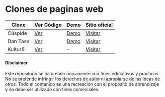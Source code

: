 # Clones de paginas web

| Clone    | Ver Código                                                               | Demo |Sitio oficial                                         |
| -------- | ------------------------------------------------------------------------ | --- |----------------------------------------------------- |
| Cúspide  | [Ver](https://github.com/JGRoldan/web-clone-lab/tree/main/cuspide-clone) | [Demo](https://cuspide-clone.vercel.app/)|[Visitar](https://cuspide.com/tienda/)                |
| Dan Tase | [Ver](https://github.com/JGRoldan/web-clone-lab/tree/main/dantase-clone) | [Demo](https://dantase-clone.vercel.app/) |[Visitar](https://www.dantase.com/?ref=land-book.com) |
| Kultur5 | [Ver](https://github.com/JGRoldan/web-clone-lab/tree/main/kultur5-clone) | - |[Visitar](https://www.kultur5.com/) |
#### Disclaimer

Este repositorio se ha creado únicamente con fines educativos y prácticos. No se pretende infringir los derechos de autor ni apropiarse de las ideas de otros. Todo el contenido es una recreación con el propósito de aprendizaje y no debe ser utilizado con fines comerciales.
